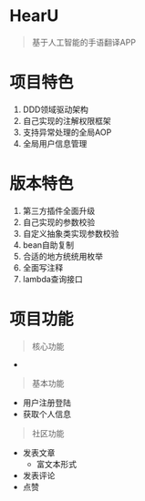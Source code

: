 # HearU

> 基于人工智能的手语翻译APP

# 项目特色

1. DDD领域驱动架构
2. 自己实现的注解权限框架
3. 支持异常处理的全局AOP
4. 全局用户信息管理

# 版本特色

1. 第三方插件全面升级
2. 自己实现的参数校验
3. 自定义抽象类实现参数校验
4. bean自助复制
5. 合适的地方统统用枚举
6. 全面写注释
7. lambda查询接口

# 项目功能

> 核心功能

- 

> 基本功能

- 用户注册登陆
- 获取个人信息

> 社区功能

- 发表文章
  - 富文本形式
- 发表评论
- 点赞

